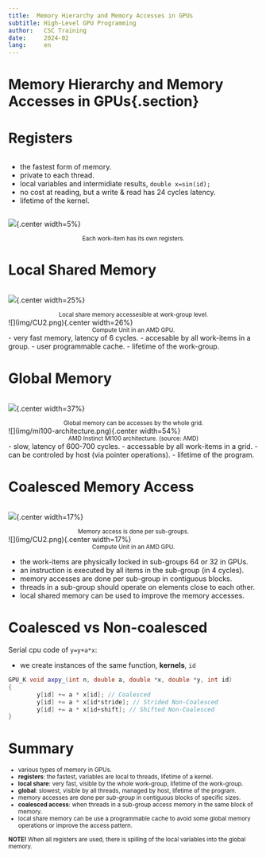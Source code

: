 ```yaml
---
title:  Memory Hierarchy and Memory Accesses in GPUs 
subtitle: High-Level GPU Programming 
author:   CSC Training
date:     2024-02
lang:     en
---
```



# Memory Hierarchy and Memory Accesses in GPUs{.section}

# Registers


<div class="column">

- the fastest form of memory.
- private to each thread.
- local variables and intermidiate results, `double x=sin(id);`
- no cost at reading, but a write & read has 24 cycles latency.
- lifetime of the kernel.

</div>


<div class="column">


![](img/work_item.png){.center width=5%}

<div align="center"><small>Each work-item has its own registers.</small></div>

</div>

# Local Shared Memory

<div class="column">


![](img/work_group.png){.center width=25%}

<div align="center"><small>Local share memory accessesible at work-group level.</small></div>

</div>

<div class="column">
![](img/CU2.png){.center width=26%}

<div align="center"><small>Compute Unit in an AMD GPU.</small></div>
</div>
- very fast memory, latency of 6 cycles.
- accesable by all work-items in a group.
- user programmable cache.
- lifetime of the work-group.


# Global Memory

<div class="column">


![](img/Grid_threads.png){.center width=37%}

<div align="center"><small>Global memory can be accesses by the whole grid.</small></div>

</div>

<div class="column">
![](img/mi100-architecture.png){.center width=54%}

<div align="center"><small>AMD Instinct MI100 architecture. (source: AMD)</small></div>
</div>
- slow, latency of 600-700 cycles.
- accessable by all work-items in a grid.
- can be controled by host (via pointer operations).
- lifetime of the program.


# Coalesced Memory Access

<div class="column">


![](img/sub_group.png){.center width=17%}

<div align="center"><small>Memory access is done per sub-groups.</small></div>

</div>

<div class="column">
![](img/CU2.png){.center width=17%}

<div align="center"><small>Compute Unit in an AMD GPU.</small></div>
</div>

- the work-items are physically locked in sub-groups 64 or 32 in GPUs.
- an instruction is executed by all items in the sub-group (in 4 cycles).
- memory accesses are done per sub-group in contiguous blocks.
- threads in a sub-group should operate on elements close to each other.
- local shared memory can be used to improve the memory accesses.


# Coalesced vs Non-coalesced

Serial cpu code of `y=y+a*x`:

- we create instances of the same function, **kernels**, `id`

```cpp
GPU_K void axpy_(int n, double a, double *x, double *y, int id)
{
        y[id] += a * x[id]; // Coalesced 
        y[id] += a * x[id*stride]; // Strided Non-Coalesced 
        y[id] += a * x[id+shift]; // Shifted Non-Coalesced 
}

```


# Summary

<small>


- various types of memory in GPUs.
- **registers**: the fastest, variables are local to threads, lifetime of a kernel.
- **local share**: very fast, visible by the whole work-group, lifetime of the work-group.
- **global**: slowest, visible by all threads, managed by host, lifetime of the program.
- memory accesses are done per *sub-group* in contiguous blocks of specific sizes.
- **coalesced access**: when threads in a sub-group access memory in the same block of memory.
- local share memory can be use a programmable cache to avoid some global memory operations or improve the access pattern.

**NOTE!** When all registers are used, there is spilling of the local variables into the global memory.
</small>